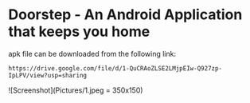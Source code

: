 # Doorstep - An Android Application that keeps you home

apk file can be downloaded from the following link:
```
https://drive.google.com/file/d/1-QuCRAoZLSE2LMjpEIw-Q927zp-IpLPV/view?usp=sharing
```
![Screenshot](Pictures/1.jpeg = 350x150)
